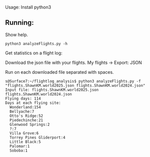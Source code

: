 Usage:
Install python3

Running:
-------

Show help.

```
python3 analyzeFlights.py -h
```

Get statistics on a flight log:

Download the json file with your flights.  My flights -> Export: JSON

Run on each downloaded file separated with spaces.

```
s@Surface7:~/flightlog_analysis$ python3 analyzeFlights.py -f "flights.ShawnKM.world2025.json flights.ShawnKM.world2024.json"
Input file: flights.ShawnKM.world2025.json flights.ShawnKM.world2024.json
Flying days: 114
Days at each flying site:
  Wonderland:154
  Bellyache:7
  Otto's Ridge:52
  Piedechinche:21
  Glenwood Springs:2
  ?:7
  Villa Grove:6
  Torrey Pines Gliderport:4
  Little Black:5
  Palomar:1
  Soboba:1
```